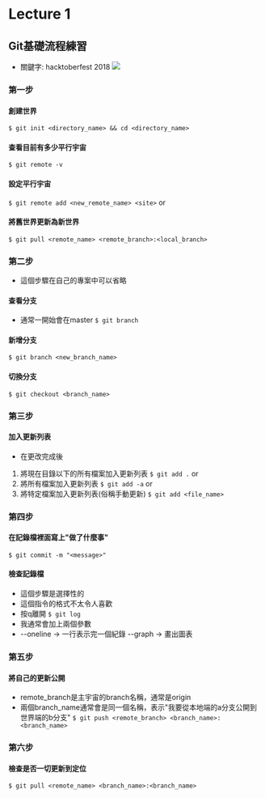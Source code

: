 # Lecture 1
## Git基礎流程練習
* 關鍵字: hacktoberfest 2018
![](https://hacktoberfest.digitalocean.com/assets/hacktoberfest-2018-social-card-c8d2e1489f647f2e0a26e6f598adeb760872818905b34cd437afc7ac2857ceab.png)
### 第一步
#### 創建世界
`$ git init <directory_name> && cd <directory_name>`
#### 查看目前有多少平行宇宙
`$ git remote -v`
#### 設定平行宇宙
`$ git remote add <new_remote_name> <site>`
or
#### 將舊世界更新為新世界
`$ git pull <remote_name> <remote_branch>:<local_branch>`
### 第二步
* 這個步驟在自己的專案中可以省略
#### 查看分支
* 通常一開始會在master
`$ git branch`
#### 新增分支
`$ git branch <new_branch_name>`
#### 切換分支
`$ git checkout <branch_name>`
### 第三步
#### 加入更新列表
* 在更改完成後
1) 將現在目錄以下的所有檔案加入更新列表
`$ git add .`
or
2) 將所有檔案加入更新列表
`$ git add -a`
or
3) 將特定檔案加入更新列表(俗稱手動更新)
`$ git add <file_name>`
### 第四步
#### 在記錄檔裡面寫上"做了什麼事"
`$ git commit -m "<message>"`
#### 檢查記錄檔
* 這個步驟是選擇性的
* 這個指令的格式不太令人喜歡
* 按q離開
`$ git log`
* 我通常會加上兩個參數
* --oneline -> 一行表示完一個紀錄 --graph -> 畫出圖表
### 第五步
#### 將自己的更新公開
* remote_branch是主宇宙的branch名稱，通常是origin
* 兩個branch_name通常會是同一個名稱，表示"我要從本地端的a分支公開到世界端的b分支"
`$ git push <remote_branch> <branch_name>:<branch_name>`
### 第六步
#### 檢查是否一切更新到定位
`$ git pull <remote_name> <branch_name>:<branch_name>`
